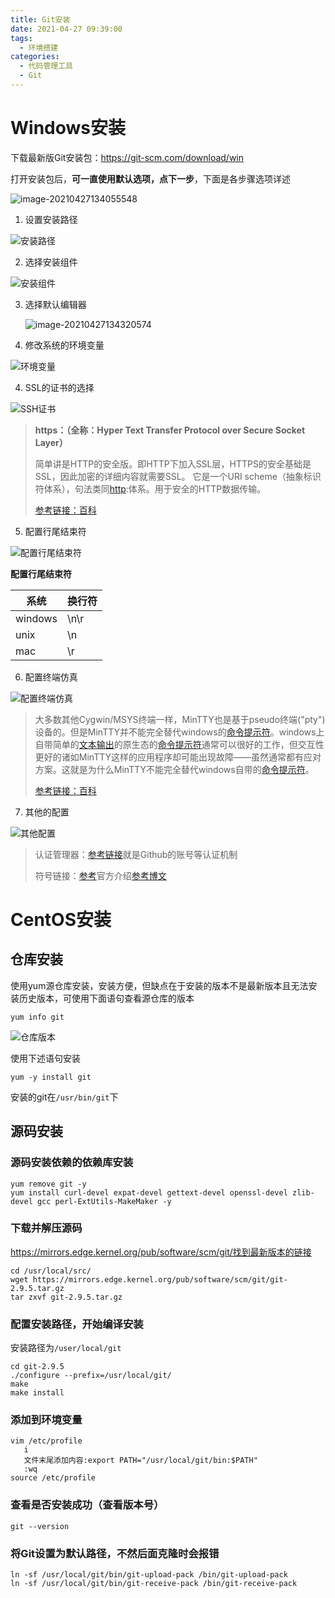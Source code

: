 ```yaml
---
title: Git安装
date: 2021-04-27 09:39:00
tags: 
  - 环境搭建
categories:
  - 代码管理工具
  - Git
---
```


# Windows安装

下载最新版Git安装包：https://git-scm.com/download/win

打开安装包后，**可一直使用默认选项，点下一步**，下面是各步骤选项详述

![image-20210427134055548](D:\OrangeBlog\source\_posts\代码管理工具\Git\Git安装\image-20210427134055548.png)

1. 设置安装路径

![安装路径](.\Git安装\安装路径.jpg)

2. 选择安装组件

![安装组件](.\Git安装\安装组件.jpg)

3. 选择默认编辑器

   ![image-20210427134320574](D:\OrangeBlog\source\_posts\代码管理工具\Git\Git安装\image-20210427134320574.png)

4. 修改系统的环境变量

![环境变量](.\Git安装\环境变量.jpg)

4. SSL的证书的选择

![SSH证书](.\Git安装\SSH证书.jpg)

> **https：（全称：Hyper Text Transfer Protocol over Secure Socket Layer）**
>
> 简单讲是HTTP的安全版。即HTTP下加入SSL层，HTTPS的安全基础是SSL，因此加密的详细内容就需要SSL。 它是一个URI scheme（抽象标识符体系），句法类同[http](https://link.jianshu.com?t=https%3A%2F%2Fbaike.baidu.com%2Fitem%2Fhttp):体系。用于安全的HTTP数据传输。
>
> [参考链接：百科](https://link.jianshu.com?t=https%3A%2F%2Fbaike.baidu.com%2Fitem%2Fhttps%2F285356%3Ffr%3Daladdin)

5. 配置行尾结束符

![配置行尾结束符](.\Git安装\配置行尾结束符.jpg)

**配置行尾结束符**

| 系统    | 换行符 |
| ------- | ------ |
| windows | \n\r   |
| unix    | \n     |
| mac     | \r     |

6. 配置终端仿真

![配置终端仿真](.\Git安装\配置终端仿真.jpg)

> 大多数其他Cygwin/MSYS终端一样，MinTTY也是基于pseudo终端("pty")设备的。但是MinTTY并不能完全替代windows的[命令提示符](https://link.jianshu.com?t=https%3A%2F%2Fbaike.baidu.com%2Fitem%2F%E5%91%BD%E4%BB%A4%E6%8F%90%E7%A4%BA%E7%AC%A6)。windows上自带简单的[文本输出](https://link.jianshu.com?t=https%3A%2F%2Fbaike.baidu.com%2Fitem%2F%E6%96%87%E6%9C%AC%E8%BE%93%E5%87%BA)的原生态的[命令提示符](https://link.jianshu.com?t=https%3A%2F%2Fbaike.baidu.com%2Fitem%2F%E5%91%BD%E4%BB%A4%E6%8F%90%E7%A4%BA%E7%AC%A6)通常可以很好的工作，但交互性更好的诸如MinTTY这样的应用程序却可能出现故障——虽然通常都有应对方案。这就是为什么MinTTY不能完全替代windows自带的[命令提示符](https://link.jianshu.com?t=https%3A%2F%2Fbaike.baidu.com%2Fitem%2F%E5%91%BD%E4%BB%A4%E6%8F%90%E7%A4%BA%E7%AC%A6)。
>
> [参考链接：百科](https://link.jianshu.com?t=https%3A%2F%2Fbaike.baidu.com%2Fitem%2FMinTTY%2F9579126%3Ffr%3Daladdin)

7. 其他的配置

![其他配置](.\Git安装\其他配置.jpg)

> 认证管理器：[参考链接](https://link.jianshu.com?t=https%3A%2F%2Fgithub.com%2FMicrosoft%2FGit-Credential-Manager-for-Windows)就是Github的账号等认证机制
>
> 符号链接：[参考](https://link.jianshu.com?t=https%3A%2F%2Fgithub.com%2Fgit-for-windows%2Fgit%2Fwiki%2FSymbolic-Links)官方介绍[参考博文](https://link.jianshu.com?t=http%3A%2F%2Fblog.csdn.net%2Fu013777351%2Farticle%2Fdetails%2F50557260)

# CentOS安装

## 仓库安装

使用yum源仓库安装，安装方便，但缺点在于安装的版本不是最新版本且无法安装历史版本，可使用下面语句查看源仓库的版本

```
yum info git
```

![仓库版本](.\Git安装\image-20210427095620314.png)

使用下述语句安装

```
yum -y install git
```

安装的git在`/usr/bin/git`下

## 源码安装

### 源码安装依赖的依赖库安装

```shell
yum remove git -y
yum install curl-devel expat-devel gettext-devel openssl-devel zlib-devel gcc perl-ExtUtils-MakeMaker -y
```

### 下载并解压源码

https://mirrors.edge.kernel.org/pub/software/scm/git/找到最新版本的链接

```shell
cd /usr/local/src/
wget https://mirrors.edge.kernel.org/pub/software/scm/git/git-2.9.5.tar.gz
tar zxvf git-2.9.5.tar.gz
```

### 配置安装路径，开始编译安装

安装路径为`/user/local/git`

```shell
cd git-2.9.5
./configure --prefix=/usr/local/git/
make
make install
```

### 添加到环境变量

```shell
vim /etc/profile
   i
   文件末尾添加内容:export PATH="/usr/local/git/bin:$PATH"
   :wq
source /etc/profile
```

### 查看是否安装成功（查看版本号）

```shell
git --version  
```

### 将Git设置为默认路径，不然后面克隆时会报错

```shell
ln -sf /usr/local/git/bin/git-upload-pack /bin/git-upload-pack
ln -sf /usr/local/git/bin/git-receive-pack /bin/git-receive-pack
```

